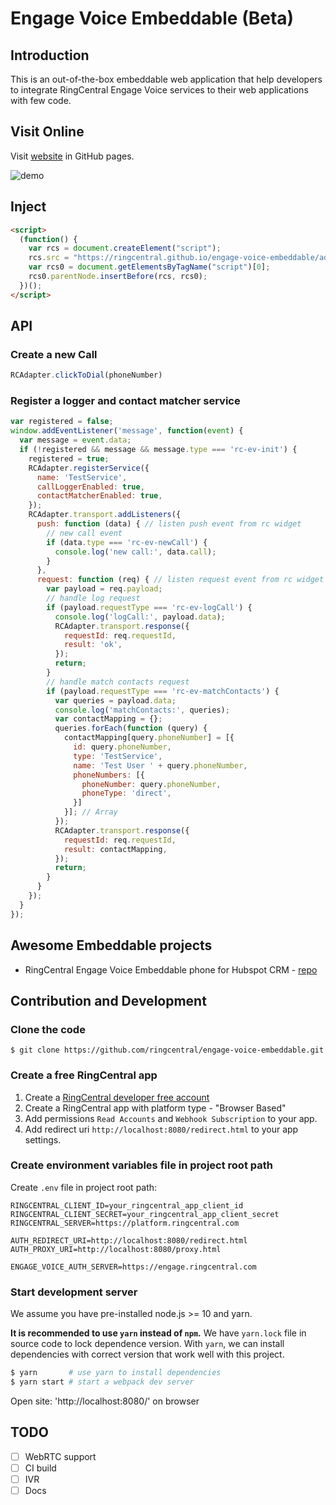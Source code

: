 # Engage Voice Embeddable (Beta)

## Introduction

This is an out-of-the-box embeddable web application that help developers to integrate RingCentral Engage Voice services to their web applications with few code.

## Visit Online

Visit [website](https://ringcentral.github.io/engage-voice-embeddable/) in GitHub pages.

![demo](https://user-images.githubusercontent.com/7036536/80361025-d2c67880-88b2-11ea-9f46-d99303efb46d.png)

## Inject

```html
<script>
  (function() {
    var rcs = document.createElement("script");
    rcs.src = "https://ringcentral.github.io/engage-voice-embeddable/adapter.js";
    var rcs0 = document.getElementsByTagName("script")[0];
    rcs0.parentNode.insertBefore(rcs, rcs0);
  })();
</script>
```

## API

### Create a new Call

```js
RCAdapter.clickToDial(phoneNumber)
```

### Register a logger and contact matcher service

```js
var registered = false;
window.addEventListener('message', function(event) {
  var message = event.data;
  if (!registered && message && message.type === 'rc-ev-init') {
    registered = true;
    RCAdapter.registerService({
      name: 'TestService',
      callLoggerEnabled: true,
      contactMatcherEnabled: true,
    });
    RCAdapter.transport.addListeners({
      push: function (data) { // listen push event from rc widget
        // new call event
        if (data.type === 'rc-ev-newCall') {
          console.log('new call:', data.call);
        }
      },
      request: function (req) { // listen request event from rc widget
        var payload = req.payload;
        // handle log request
        if (payload.requestType === 'rc-ev-logCall') {
          console.log('logCall:', payload.data);
          RCAdapter.transport.response({
            requestId: req.requestId,
            result: 'ok',
          });
          return;
        }
        // handle match contacts request
        if (payload.requestType === 'rc-ev-matchContacts') {
          var queries = payload.data;
          console.log('matchContacts:', queries);
          var contactMapping = {};
          queries.forEach(function (query) {
            contactMapping[query.phoneNumber] = [{
              id: query.phoneNumber,
              type: 'TestService',
              name: 'Test User ' + query.phoneNumber,
              phoneNumbers: [{
                phoneNumber: query.phoneNumber,
                phoneType: 'direct',
              }]
            }]; // Array
          });
          RCAdapter.transport.response({
            requestId: req.requestId,
            result: contactMapping,
          });
          return;
        }
      }
    });
  }
});
```

## Awesome Embeddable projects

* RingCentral Engage Voice Embeddable phone for Hubspot CRM - [repo](https://github.com/ringcentral/hubspot-embeddable-engage-phone)

## Contribution and Development

### Clone the code

```
$ git clone https://github.com/ringcentral/engage-voice-embeddable.git
```

### Create a free RingCentral app

1. Create a [RingCentral developer free account](https://developer.ringcentral.com)
2. Create a RingCentral app with platform type - "Browser Based"
3. Add permissions `Read Accounts` and `Webhook Subscription` to your app.
4. Add redirect uri `http://localhost:8080/redirect.html` to your app settings.

### Create environment variables file in project root path

Create `.env` file in project root path:

```
RINGCENTRAL_CLIENT_ID=your_ringcentral_app_client_id
RINGCENTRAL_CLIENT_SECRET=your_ringcentral_app_client_secret
RINGCENTRAL_SERVER=https://platform.ringcentral.com

AUTH_REDIRECT_URI=http://localhost:8080/redirect.html
AUTH_PROXY_URI=http://localhost:8080/proxy.html

ENGAGE_VOICE_AUTH_SERVER=https://engage.ringcentral.com
```

### Start development server

We assume you have pre-installed node.js >= 10 and yarn. 

**It is recommended to use `yarn` instead of `npm`.** We have `yarn.lock` file in source code to lock dependence version. With `yarn`, we can install dependencies with correct version that work well with this project.

```bash
$ yarn       # use yarn to install dependencies
$ yarn start # start a webpack dev server
```

Open site: 'http://localhost:8080/' on browser

## TODO

- [ ] WebRTC support
- [ ] CI build
- [ ] IVR
- [ ] Docs
